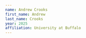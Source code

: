 ```yaml
---
name: Andrew Crooks
first_name: Andrew
last_name: Crooks
year: 2025
affiliation: University at Buffalo
---
```

